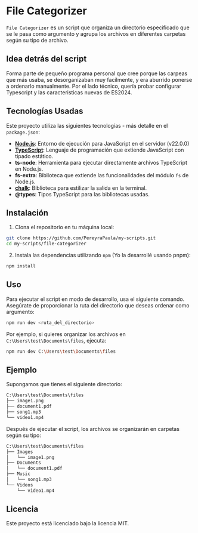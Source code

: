 # File Categorizer

`File Categorizer` es un script que organiza un directorio especificado que se le pasa como argumento y agrupa los archivos en diferentes carpetas según su tipo de archivo.

## Idea detrás del script
Forma parte de pequeño programa personal que cree porque las carpeas que más usaba, se desorganizaban muy facilmente, y era aburrido ponerse a ordenarlo manualmente. Por el lado técnico, quería probar configurar Typescript y las caracteristicas nuevas de ES2024.

## Tecnologías Usadas

Este proyecto utiliza las siguientes tecnologías - más detalle en el `package.json`:

- [**Node.js**](https://nodejs.org): Entorno de ejecución para JavaScript en el servidor (v22.0.0)
- [**TypeScript**](https://www.typescriptlang.org): Lenguaje de programación que extiende JavaScript con tipado estático.
- **ts-node**: Herramienta para ejecutar directamente archivos TypeScript en Node.js.
- **fs-extra**: Biblioteca que extiende las funcionalidades del módulo `fs` de Node.js.
- [**chalk**](https://github.com/chalk/chalk): Biblioteca para estilizar la salida en la terminal.
- **@types**: Tipos TypeScript para las bibliotecas usadas.


## Instalación

1. Clona el repositorio en tu máquina local:

```bash
git clone https://github.com/PereyraPaula/my-scripts.git
cd my-scripts/file-categorizer
```

2. Instala las dependencias utilizando `npm` (Yo la desarrollé usando pnpm):

```bash
npm install
```

## Uso

Para ejecutar el script en modo de desarrollo, usa el siguiente comando. Asegúrate de proporcionar la ruta del directorio que deseas ordenar como argumento:

```bash
npm run dev <ruta_del_directorio>
```

Por ejemplo, si quieres organizar los archivos en `C:\Users\test\Documents\files`, ejecuta:

```bash
npm run dev C:\Users\test\Documents\files
```

## Ejemplo

Supongamos que tienes el siguiente directorio:

```bash
C:\Users\test\Documents\files
├── image1.png
├── document1.pdf
├── song1.mp3
└── video1.mp4
```

Después de ejecutar el script, los archivos se organizarán en carpetas según su tipo:

```bash
C:\Users\test\Documents\files
├── Images
│   └── image1.png
├── Documents
│   └── document1.pdf
├── Music
│   └── song1.mp3
└── Videos
    └── video1.mp4
```

## Licencia

Este proyecto está licenciado bajo la licencia MIT.
